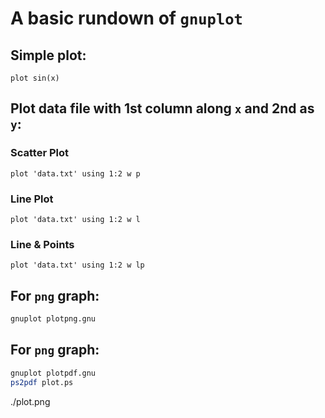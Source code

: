 # A basic rundown of `gnuplot`

## Simple plot:
```
plot sin(x)
```

## Plot data file with 1st column along `x` and 2nd as `y`:
### Scatter Plot
```
plot 'data.txt' using 1:2 w p
```
### Line Plot
```
plot 'data.txt' using 1:2 w l
```
### Line & Points
```
plot 'data.txt' using 1:2 w lp
```

## For `png` graph:
```bash
gnuplot plotpng.gnu
```
## For `png` graph:
```bash
gnuplot plotpdf.gnu
ps2pdf plot.ps
```

./plot.png
